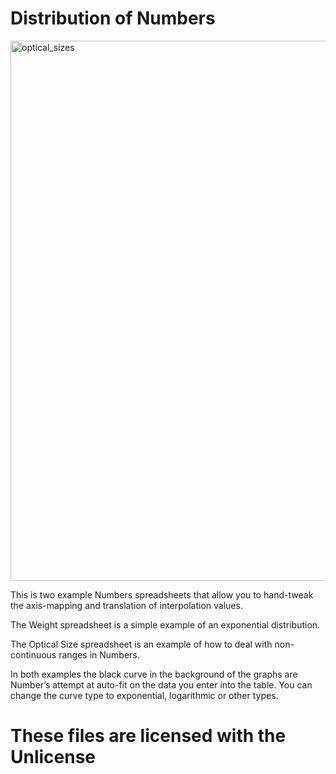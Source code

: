 # Distribution of Numbers

<img width="864" alt="optical_sizes" src="https://github.com/clauseggers/distributionNumbers/assets/868987/e05eab11-d975-47cd-9ad0-59f4eb370ae0">

This is two example Numbers spreadsheets that allow you to hand-tweak the axis-mapping and translation of interpolation values.

The Weight spreadsheet is a simple example of an exponential distribution.

The Optical Size spreadsheet is an example of how to deal with non-continuous ranges in Numbers.

In both examples the black curve in the background of the graphs are Number’s attempt at auto-fit on the data you enter into the table. You can change the curve type to exponential, logarithmic or other types.

# These files are licensed with the Unlicense
